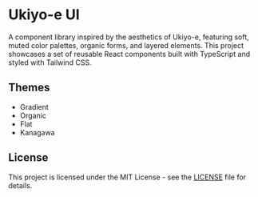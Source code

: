 # Ukiyo-e UI

A component library inspired by the aesthetics of Ukiyo-e, featuring soft, muted color palettes, organic forms, and layered elements. This project showcases a set of reusable React components built with TypeScript and styled with Tailwind CSS.

## Themes

- Gradient
- Organic
- Flat
- Kanagawa

## License

This project is licensed under the MIT License - see the [LICENSE](LICENSE) file for details.